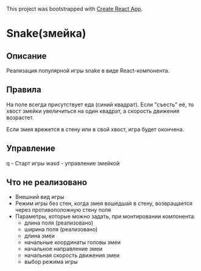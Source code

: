 
This project was bootstrapped with [Create React App](https://github.com/facebookincubator/create-react-app).

# Snake(змейка)

## Описание
Реализация популярной игры snake в виде React-компонента.

## Правила
На поле всегда присутствует еда (синий квадрат).
Если "съесть" её, то хвост змейки увеличиться на один квадрат,
 а скорость движения возрастет.

Если змея врежется в стену или в свой хвост, игра будет окончена.


## Управление
q - Старт игры
wasd - управление змейкой

## Что не реализовано
- Внешний вид игры
- Режим игры без стен, когда змея вошедшая в стену,
возвращается через противоположную стену поля
- Параметры, которые можно задать, при монтировании компонента:
  - длина поля (реализовано)
  - ширина поля (реализовано)
  - длина змеи
  - начальные координаты головы змеи
  - начальное направление змеи
  - начальная скорость движения змеи
  - выбор режима игры
